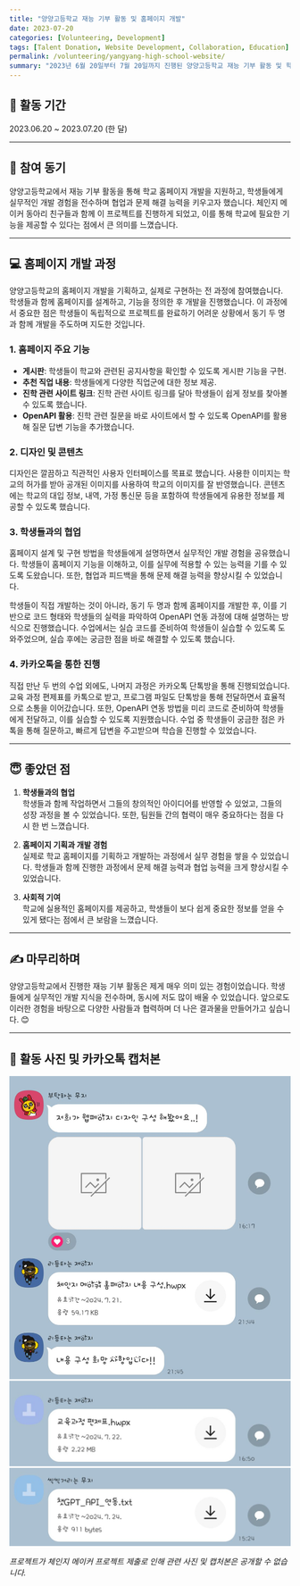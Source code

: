 ```yaml
---
title: "양양고등학교 재능 기부 활동 및 홈페이지 개발"
date: 2023-07-20
categories: [Volunteering, Development]
tags: [Talent Donation, Website Development, Collaboration, Education]
permalink: /volunteering/yangyang-high-school-website/
summary: "2023년 6월 20일부터 7월 20일까지 진행된 양양고등학교 재능 기부 활동 및 학교 홈페이지 개발 과정을 공유합니다."
---
```


## 📅 **활동 기간**  
2023.06.20 ~ 2023.07.20 (한 달)

---

## 📍 **참여 동기**  
양양고등학교에서 재능 기부 활동을 통해 학교 홈페이지 개발을 지원하고, 학생들에게 실무적인 개발 경험을 전수하며 협업과 문제 해결 능력을 키우고자 했습니다. 체인지 메이커 동아리 친구들과 함께 이 프로젝트를 진행하게 되었고, 이를 통해 학교에 필요한 기능을 제공할 수 있다는 점에서 큰 의미를 느꼈습니다.

---

## 💻 **홈페이지 개발 과정**  
양양고등학교의 홈페이지 개발을 기획하고, 실제로 구현하는 전 과정에 참여했습니다. 학생들과 함께 홈페이지를 설계하고, 기능을 정의한 후 개발을 진행했습니다. 이 과정에서 중요한 점은 학생들이 독립적으로 프로젝트를 완료하기 어려운 상황에서 동기 두 명과 함께 개발을 주도하며 지도한 것입니다.

### 1. **홈페이지 주요 기능**  
- **게시판**: 학생들이 학교와 관련된 공지사항을 확인할 수 있도록 게시판 기능을 구현.
- **추천 직업 내용**: 학생들에게 다양한 직업군에 대한 정보 제공.
- **진학 관련 사이트 링크**: 진학 관련 사이트 링크를 달아 학생들이 쉽게 정보를 찾아볼 수 있도록 했습니다.
- **OpenAPI 활용**: 진학 관련 질문을 바로 사이트에서 할 수 있도록 OpenAPI를 활용해 질문 답변 기능을 추가했습니다.

### 2. **디자인 및 콘텐츠**  
디자인은 깔끔하고 직관적인 사용자 인터페이스를 목표로 했습니다. 사용한 이미지는 학교의 허가를 받아 공개된 이미지를 사용하여 학교의 이미지를 잘 반영했습니다. 콘텐츠에는 학교의 대입 정보, 내역, 가정 통신문 등을 포함하여 학생들에게 유용한 정보를 제공할 수 있도록 했습니다.

### 3. **학생들과의 협업**  
홈페이지 설계 및 구현 방법을 학생들에게 설명하면서 실무적인 개발 경험을 공유했습니다. 학생들이 홈페이지 기능을 이해하고, 이를 실무에 적용할 수 있는 능력을 기를 수 있도록 도왔습니다. 또한, 협업과 피드백을 통해 문제 해결 능력을 향상시킬 수 있었습니다.

학생들이 직접 개발하는 것이 아니라, 동기 두 명과 함께 홈페이지를 개발한 후, 이를 기반으로 코드 형태와 학생들의 실력을 파악하여 OpenAPI 연동 과정에 대해 설명하는 방식으로 진행했습니다. 수업에서는 실습 코드를 준비하여 학생들이 실습할 수 있도록 도와주었으며, 실습 후에는 궁금한 점을 바로 해결할 수 있도록 했습니다.

### 4. **카카오톡을 통한 진행**  
직접 만난 두 번의 수업 외에도, 나머지 과정은 카카오톡 단톡방을 통해 진행되었습니다. 교육 과정 편제표를 카톡으로 받고, 프로그램 파일도 단톡방을 통해 전달하면서 효율적으로 소통을 이어갔습니다. 또한, OpenAPI 연동 방법을 미리 코드로 준비하여 학생들에게 전달하고, 이를 실습할 수 있도록 지원했습니다. 수업 중 학생들이 궁금한 점은 카톡을 통해 질문하고, 빠르게 답변을 주고받으며 학습을 진행할 수 있었습니다.

---

## 😇 **좋았던 점**
1. **학생들과의 협업**  
   학생들과 함께 작업하면서 그들의 창의적인 아이디어를 반영할 수 있었고, 그들의 성장 과정을 볼 수 있었습니다. 또한, 팀원들 간의 협력이 매우 중요하다는 점을 다시 한 번 느꼈습니다.

2. **홈페이지 기획과 개발 경험**  
   실제로 학교 홈페이지를 기획하고 개발하는 과정에서 실무 경험을 쌓을 수 있었습니다. 학생들과 함께 진행한 과정에서 문제 해결 능력과 협업 능력을 크게 향상시킬 수 있었습니다.

3. **사회적 기여**  
   학교에 실용적인 홈페이지를 제공하고, 학생들이 보다 쉽게 중요한 정보를 얻을 수 있게 됐다는 점에서 큰 보람을 느꼈습니다.

---

## ✍️ **마무리하며**  
양양고등학교에서 진행한 재능 기부 활동은 제게 매우 의미 있는 경험이었습니다. 학생들에게 실무적인 개발 지식을 전수하며, 동시에 저도 많이 배울 수 있었습니다. 앞으로도 이러한 경험을 바탕으로 다양한 사람들과 협력하며 더 나은 결과물을 만들어가고 싶습니다. 😊

---

## 📸 **활동 사진 및 카카오톡 캡처본**  
![활동 인증 사진01](../images/volunteer/yangyang-high-school/yangyang-high-school-activity01.jpg)
![활동 인증 사진02](../images/volunteer/yangyang-high-school/yangyang-high-school-activity02.jpg)
![활동 인증 사진02](../images/volunteer/yangyang-high-school/yangyang-high-school-activity03.jpg)

*프로젝트가 체인지 메이커 프로젝트 제출로 인해 관련 사진 및 캡처본은 공개할 수 없습니다.*
